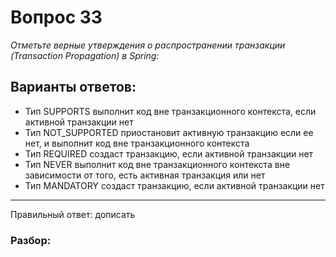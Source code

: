 # Вопрос 33
_Отметьте верные утверждения о распространении транзакции (Transaction Propagation) в Spring:_

## Варианты ответов:

- Тип SUPPORTS выполнит код вне транзакционного контекста, если активной транзакции нет
- Тип NOT_SUPPORTED приостановит активную транзакцию если ее нет, и выполнит код вне транзакционного контекста
- Тип REQUIRED создаст транзакцию, если активной транзакции нет
- Тип NEVER выполнит код вне транзакционного контекста вне зависимости от того, есть активная транзакция или нет
- Тип MANDATORY создаст транзакцию, если активной транзакции нет

___

Правильный ответ: дописать

### Разбор: